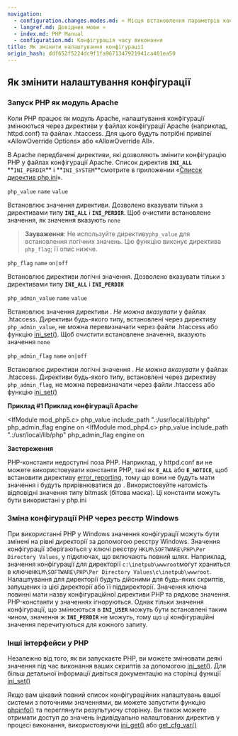 ```yaml
---
navigation:
  - configuration.changes.modes.md: « Місця встановлення параметрів конфігурації
  - langref.md: Довідник мови »
  - index.md: PHP Manual
  - configuration.md: Конфігурація часу виконання
title: Як змінити налаштування конфігурації
origin_hash: ddf652f5224dc9f1fa9671347921941ca401ea50
---
```

## Як змінити налаштування конфігурації

### Запуск PHP як модуль Apache

Коли PHP працює як модуль Apache, налаштування конфігурації змінюються через директиви у файлах конфігурації Apache (наприклад, httpd.conf) та файлах .htaccess. Для цього будуть потрібні привілеї «AllowOverride Options» або «AllowOverride All».

В Apache передбачені директиви, які дозволяють змінити конфігурацію PHP у файлах конфігурації Apache. Список директив **`INI_ALL`** \*\*`INI_PERDIR`** і **`INI_SYSTEM`\*\*смотрите в приложении «[Список директив php.ini](ini.list.md)».

`php_value` `name` `value`

Встановлює значення директиви. Дозволено вказувати тільки з директивами типу **`INI_ALL`** і **`INI_PERDIR`**. Щоб очистити встановлене значення, як значення вказують `none`

> **Зауваження**: Не используйте директиву`php_value` для встановлення логічних значень. Цю функцію виконує директива `php_flag`; її опис нижче.

`php_flag` `name` `on|off`

Встановлює директиви логічні значення. Дозволено вказувати тільки з директивами типу **`INI_ALL`** і **`INI_PERDIR`**

`php_admin_value` `name` `value`

Встановлює значення директиви . *Не можна вказувати* у файлах .htaccess. Директиви будь-якого типу, встановлені через директиву `php_admin_value`, не можна перевизначати через файли .htaccess або функцію [ini\_set()](function.ini-set.md). Щоб очистити встановлене значення, вказують значення `none`

`php_admin_flag` `name` `on|off`

Встановлює директиви логічні значення . *Не можна вказувати* у файлах .htaccess. Директиви будь-якого типу, встановлені через директиву `php_admin_flag`, не можна перевизначати через файли .htaccess або функцію [ini\_set()](function.ini-set.md)

**Приклад #1 Приклад конфігурації Apache**

<IfModule mod\_php5.c> php\_value include\_path ".:/usr/local/lib/php" php\_admin\_flag engine on <IfModule mod\_php4.c> php\_value include\_path ".:/usr/local/lib/php" php\_admin\_flag engine on

**Застереження**

PHP-константи недоступні поза PHP. Наприклад, у httpd.conf ви не можете використовувати константи PHP, такі як **`E_ALL`** або **`E_NOTICE`**, щоб встановити директиву [error\_reporting](errorfunc.configuration.md#ini.error-reporting), тому що вони не будуть мати значення і будуть прирівнюватися до . Використовуйте натомість відповідні значення типу bitmask (бітова маска). Ці константи можуть бути використані у php.ini

### Зміна конфігурації PHP через реєстр Windows

При використанні PHP у Windows значення конфігурації можуть бути змінені на рівні директорії за допомогою реєстру Windows. Значення конфігурації зберігаються у ключі реєстру `HKLM\SOFTWARE\PHP\Per Directory Values`, у підключах, що включають повний шлях. Наприклад, значення конфігурації для директорії `c:\inetpub\wwwroot`могут храниться в ключе`HKLM\SOFTWARE\PHP\Per Directory Values\c\inetpub\wwwroot`. Налаштування для директорії будуть дійсними для будь-яких скриптів, запущених із цієї директорії або її піддиректорії. Значення ключа повинні мати назву конфігураційної директиви PHP та рядкове значення. PHP-константи у значеннях ігноруються. Однак тільки значення конфігурації, що змінюються в **`INI_USER`** можуть бути встановлені таким чином, значення ж **`INI_PERDIR`** не можуть, тому що ці конфігураційні значення перечитуються для кожного запиту.

### Інші інтерфейси у PHP

Незалежно від того, як ви запускаєте PHP, ви можете змінювати деякі значення під час виконання ваших скриптів за допомогою [ini\_set()](function.ini-set.md). Для більш детальної інформації дивіться документацію на сторінці функції [ini\_set()](function.ini-set.md)

Якщо вам цікавий повний список конфігураційних налаштувань вашої системи з поточними значеннями, ви можете запустити функцію [phpinfo()](function.phpinfo.md) та переглянути результуючу сторінку. Ви також можете отримати доступ до значень індивідуально налаштованих директив у процесі виконання, використовуючи [ini\_get()](function.ini-get.md) або [get\_cfg\_var()](function.get-cfg-var.md)
